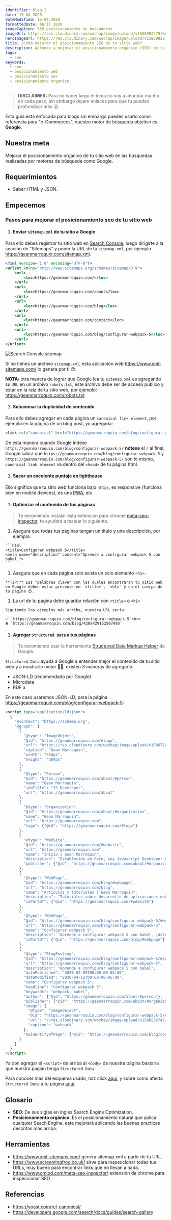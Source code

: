 ```yaml
---
identifier: blog-2
date: 15-04-2020
dateModified: 15-04-2020
formattedDate: Abril 2020
imageCaption: SEO posicionamiento en buscadores
imageUrl: https://res.cloudinary.com/wochap/image/upload/v1586982279/wochap/hero/seo.webp
heroImageUrl: https://res.cloudinary.com/wochap/image/upload/v1586982279/wochap/hero/seo.webp
title: ¿Comó mejorar el posicionamiento SEO de tu sitio web?
description: Aprende a mejorar el posicionamiento orgánico (SEO) de tu sitio web con las mejores practicas, ¡Hazlo ahora 😄!
tags:
  - seo
keywords:
  - seo
  - posicionamiento web
  - posicionamiento seo
  - posicionamiento organico
---
```


> **DISCLAIMER:** Para no hacer largo el tema no voy a ahondar mucho en cada paso, sin embargo dejare enlaces para que tú puedas profundizar más 😛.

Esta guía esta enfocada para blogs sin embargo puedes usarlo como referencia para "e-Commerces", nuestro motor de búsqueda objetivo es **Google**.

## Nuestra meta

Mejorar el posicionamiento orgánico de tu sitio web en las búsquedas realizadas por motores de búsqueda como Google.

## Requerimientos

- Saber HTML y JSON.

## Empecemos

### Pasos para mejorar el posicionamiento seo de tu sitio web

1. #### Enviar `sitemap.xml` de tu sitio a Google

  Para ello debes registrar tu sitio web en [Search Console](https://search.google.com/search-console/about), luego dirigirte a la sección de "Sitemaps" y poner la URL de tu `sitemap.xml`, por ejemplo https://geanmarroquin.com/sitemap.xml.

  ```xml
  <?xml version="1.0" encoding="UTF-8"?>
  <urlset xmlns="http://www.sitemaps.org/schemas/sitemap/0.9">
      <url>
          <loc>https://geanmarroquin.com/</loc>
      </url>
      <url>
          <loc>https://geanmarroquin.com/about</loc>
      </url>
      <url>
          <loc>https://geanmarroquin.com/blog</loc>
      </url>
      <url>
          <loc>https://geanmarroquin.com/contact</loc>
      </url>
      <url>
          <loc>https://geanmarroquin.com/blog/configurar-webpack-5</loc>
      </url>
  </urlset>
  ```

  <div class="c-markdown-image-full">
    <img src="//res.cloudinary.com/wochap/image/upload/v1586985036/wochap/body/search-console-sitemap.webp" alt="Search Console sitemap">
  </div>

  Si no tienes un archivo `sitemap.xml`, esta aplicación web https://www.xml-sitemaps.com/ lo genera por ti 😉.

  **NOTA:** otra manera de lograr que Google lea tu `sitemap.xml` es agregando su `URL` en un archivo `robots.txt`, este archivo debe ser de acceso publico y estar en la raíz de tu sitio web, por ejemplo: https://geanmarroquin.com/robots.txt

1. #### Solucionar la duplicidad de contenido

  Para ello debes agregar en cada página un `canonical link element`, por ejemplo en la página de un blog post, yo agregaría:

  ```html
  <link rel="canonical" href="https://geanmarroquin.com/blog/configurar-webpack-5">
  ```

  De esta manera cuando Google indexe `https://geanmarroquin.com/blog/configurar-webpack-5/` **nótese** el `/` al final, Google sabrá que `https://geanmarroquin.com/blog/configurar-webpack-5` y `https://geanmarroquin.com/blog/configurar-webpack-5/` son lo mismo, `canonical link element` va dentro del `<head>` de tu página html.

1. #### Sacar un excelente puntaje en [lighthouse](https://developers.google.com/web/tools/lighthouse/)

  Ello significa que tu sitio web funciona bajo `https`, es responsive (funciona bien en mobile devices), es una [PWA](https://www.xataka.com/basics/que-es-una-aplicacion-web-progresiva-o-pwa), etc.

1. #### Optimizar el contenido de tus páginas

  > Te recomiendo instalar esta extensión para chrome [meta-seo-inspector](https://www.omiod.com/meta-seo-inspector/), te ayudara a testear lo siguiente.

  1. Asegura que todas tus páginas tengan un titulo y una descripción, por ejemplo:

    ```html
    <title>Configurar webpack 5</title>
    <meta name="description" content="Aprende a configurar webpack 5 con babel.">
    ```

  1. Asegura que en cada página solo exista un solo elemento `<h1>`.

    **TIP:** Las "palabras clave" con las cuales encontraran tu sitio web en Google deben estar presente en `<title>`, `<h1>` y en el cuerpo de tu página 😉.

  1. La url de tu página debe guardar relación con `<title>` o `<h1>`

    Siguiendo los ejemplos más arriba, nuestra URL seria:

    ✅ `https://geanmarroquin.com/blog/configurar-webpack-5`<br>
    ❌ `https://geanmarroquin.com/blog/4208429152507995`

1. #### Agregar `Structured Data` a tus páginas

  > Te recomiendo usar la herramienta [Structured Data Markup Helper](https://www.google.com/webmasters/markup-helper/u/0/) de Google.

  `Structured Data` ayuda a Google a entender mejor el contenido de tu sitio web y a mostrarlo mejor 🌈🦄, existen 3 maneras de agregarlo:

  - JSON-LD (recomendado por Google)
  - Microdata
  - RDF a

  En este caso usaremos JSON-LD, para la página https://geanmarroquin.com/blog/configurar-webpack-5:

  ```html
  <script type="application/ld+json">
    {
      "@context": "https://schema.org",
      "@graph": [
        {
          "@type": "ImageObject",
          "@id": "https://geanmarroquin.com/#logo",
          "url": "https://res.cloudinary.com/wochap/image/upload/v1586724454/wochap/android-chrome-384x384.png",
          "caption": "Gean Marroquin",
          "width": "384px",
          "height": "384px"
        },
        {
          "@type": "Person",
          "@id": "https://geanmarroquin.com/about/#person",
          "name": "Gean Marroquin",
          "jobTitle": "JS Developer",
          "url": "https://geanmarroquin.com/about"
        },
        {
          "@type": "Organization",
          "@id": "https://geanmarroquin.com/about/#organization",
          "name": "Gean Marroquin",
          "url": "https://geanmarroquin.com",
          "logo": {"@id": "https://geanmarroquin.com/#logo"}
        },
        {
          "@type": "WebSite",
          "@id": "https://geanmarroquin.com/#website",
          "url": "https://geanmarroquin.com",
          "name": "Inicio | Gean Marroquin",
          "description": "Establecido en Peru, soy Javascript Developer enfocado en la creación de componentes escalables y reusables con vue y react, apasionado y autodidacta.",
          "publisher": {"@id": "https://geanmarroquin.com/about/#organization"}
        },
        {
          "@type": "WebPage",
          "@id": "https://geanmarroquin.com/blog/#webpage",
          "url": "https://geanmarroquin.com/blog",
          "name": "Artículos y tutoriales | Gean Marroquin",
          "description": "Tutoriales sobre desarrollo de aplicaciones web y mobile.",
          "isPartOf": {"@id": "https://geanmarroquin.com/#website"}
        },
        {
          "@type": "WebPage",
          "@id": "https://geanmarroquin.com/blog/configurar-webpack-5/#webpage",
          "url": "https://geanmarroquin.com/blog/configurar-webpack-5",
          "name": "Configurar webpack 5",
          "description": "Aprende a configurar webpack 5 con babel, ¡Actualizate Aquí Ahora!",
          "isPartOf": {"@id": "https://geanmarroquin.com/blog/#webpage"}
        },
        {
          "@type": "BlogPosting",
          "@id": "https://geanmarroquin.com/blog/configurar-webpack-5/#post",
          "url": "https://geanmarroquin.com/blog/configurar-webpack-5",
          "description": "Aprende a configurar webpack 5 con babel",
          "datePublished": "2020-04-09T00:00:00-05:00",
          "dateModified": "2020-04-12T00:00:00-05:00",
          "name": "Configurar webpack 5",
          "headline": "Configurar webpack 5",
          "keywords": "webpack, babel",
          "author": {"@id": "https://geanmarroquin.com/about/#person"},
          "publisher": {"@id": "https://geanmarroquin.com/about/#organization"},
          "image": {
            "@type": "ImageObject",
            "@id": "https://geanmarroquin.com/blog/configurar-webpack-5/#image",
            "url": "//res.cloudinary.com/wochap/image/upload/v1586536747/wochap/hero/configurando_webpack.png",
            "caption": "webpack"
          },
          "mainEntityOfPage": {"@id": "https://geanmarroquin.com/blog/configurar-webpack-5/#webpage"}
        }
      ]
    }
  </script>
  ```

  Ya con agregar el `<script>` de arriba al `<body>` de nuestra página bastaria que nuestra pagian tenga `Structured Data`.

  Para conocer más del esquema usado, haz click [aquí](https://schema.org/docs/gs.html), y sobre como afecta `Structured Data` a tu página [aquí](https://developers.google.com/search/docs/guides/search-gallery).

<!--
#### 3. BONUS: Social media
-->

## Glosario

- **SEO**: De sus siglas en inglés Search Engine Optimization.
- **Posicionamiento orgánico**: Es el posicionamiento natural que aplica cualquier Seach Engine, este mejorará aplicando las buenas practicas descritas más arriba.

## Herramientas

- https://www.xml-sitemaps.com/ genera sitemap.xml a partir de tu URL.
- https://www.screamingfrog.co.uk/ sirve para inspeccionar todas tus URLs, muy bueno para encontrar links que no llevan a nada.
- https://www.omiod.com/meta-seo-inspector/ extensión de chrome para inspeccionar SEO

<!--
Agregar Breadcrumbs

FB usa Open Graph meta tags
herramienta para probar OG meta tags
https://smallseotools.com/open-graph-generator/

SEO Local con Google business
https://business.google.com/create?hl=en&gmbsrc=ww-ww-et-gs-z-gmb-s-z-h~pro-z-u

LINK BUILDING: que un blog agregue un link de tu sitio, y tu agregas un link a su facebook
https://www.google.com/alerts

Available Rich Results en Google
https://developers.google.com/search/docs/guides/search-gallery

---

Google Keyword Planner (requiere tarjeta)
https://ads.google.com/intl/es-419_co/home/tools/keyword-planner/

robots.txt generator
http://tools.seobook.com/robots-txt/generator

Google ORG admin
https://marketingplatform.google.com/home?authuser=0

Google Rich Results test BETA
https://search.google.com/test/rich-results

Google Structure Data test
https://search.google.com/structured-data/testing-tool

SEO auditoria de pago
https://seositecheckup.com/

-->
## Referencias

- https://yoast.com/rel-canonical/
- https://developers.google.com/search/docs/guides/search-gallery
